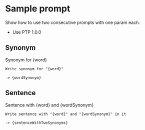 # Sample prompt

Show how to use two consecutive prompts with one param each.

-   Use PTP 1.0.0

## Synonym

Synonym for {word}

```prompt
Write synonym for "{word}"
```

`-> {wordSynonym}`

## Sentence

Sentence with {word} and {wordSynonym}

```prompt
Write sentence with "{word}" and "{wordSynonym}" in it
```

`-> {sentenceWithTwoSynonyms}`
